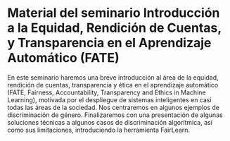 # Material del seminario Introducción a la Equidad, Rendición de Cuentas, y Transparencia en el Aprendizaje Automático (FATE)

En este seminario haremos una breve introducción al área de la equidad, rendición de cuentas, transparencia y ética en el aprendizaje automático (FATE, Fairness, Accountability, Transparency and Ethics in Machine Learning), motivada por el despliegue de sistemas inteligentes en casi todas las áreas de la sociedad. Nos centraremos en algunos ejemplos de discriminación de género. Finalizaremos con una presentación de algunas soluciones técnicas a algunos casos de discriminación algorítmica, así como sus limitaciones, introduciendo la herramienta FairLearn. 


